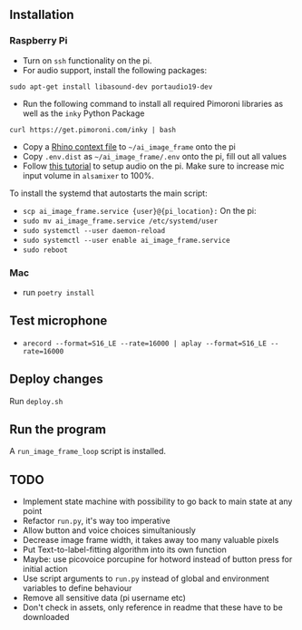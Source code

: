 ## Installation

### Raspberry Pi

- Turn on `ssh` functionality on the pi.
- For audio support, install the following packages:
```
sudo apt-get install libasound-dev portaudio19-dev
```
- Run the following command to install all required Pimoroni libraries as well as the `inky` Python Package
```
curl https://get.pimoroni.com/inky | bash
```
- Copy a [Rhino context file](https://picovoice.ai/docs/quick-start/rhino-python/) to `~/ai_image_frame` onto the pi
- Copy `.env.dist` as `~/ai_image_frame/.env` onto the pi, fill out all values
- Follow [this tutorial](https://iotbytes.wordpress.com/connect-configure-and-test-usb-microphone-and-speaker-with-raspberry-pi/) to setup audio on the pi. Make sure to increase mic input volume in `alsamixer` to 100%.

To install the systemd that autostarts the main script:
- `scp ai_image_frame.service {user}@{pi_location}:`
On the pi:
- `sudo mv ai_image_frame.service /etc/systemd/user`
- `sudo systemctl --user daemon-reload`
- `sudo systemctl --user enable ai_image_frame.service`
- `sudo reboot`

### Mac

- run `poetry install`

## Test microphone

- `arecord --format=S16_LE --rate=16000 | aplay --format=S16_LE --rate=16000`

## Deploy changes

Run `deploy.sh`

## Run the program

A `run_image_frame_loop` script is installed.

## TODO

- Implement state machine with possibility to go back to main state at any point
- Refactor `run.py`, it's way too imperative
- Allow button and voice choices simultaniously
- Decrease image frame width, it takes away too many valuable pixels
- Put Text-to-label-fitting algorithm into its own function
- Maybe: use picovoice porcupine for hotword instead of button press for initial action
- Use script arguments to `run.py` instead of global and environment variables to define behaviour
- Remove all sensitive data (pi username etc)
- Don't check in assets, only reference in readme that these have to be downloaded
